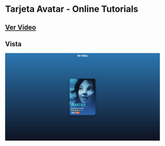 # Tarjeta Avatar - Online Tutorials

## [Ver Vídeo](https://youtu.be/sx0QXhcgplU)
## Vista
![View](view.jpg)